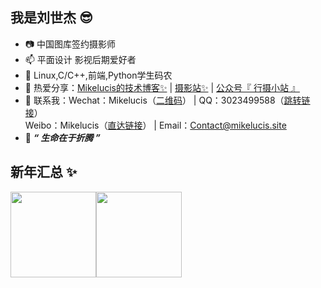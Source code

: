 ##  我是刘世杰 😎

- 📷 中国图库签约摄影师
- 📫 平面设计 影视后期爱好者
- 🐒 Linux,C/C++,前端,Python学生码农
- 🏡 热爱分享：<a href="https://mikelucis.site" target="_blank">Mikelucis的技术博客✨</a> |  <a href="https://photo.mikelucis.site" target="_blank">摄影站✨</a> |  <a href="https://s1.ax1x.com/2020/04/20/JMjiBd.jpg">公众号『 行摄小站 』</a>
- 👬 联系我：Wechat：Mikelucis（[二维码](https://s1.ax1x.com/2020/04/20/JMjiBd.jpg)） |  QQ：3023499588（[跳转链接](//im/chat?chat_type=wpa&uin=3023499588&version=1&src_type=web&web_src=oicqzone.com)）<br>Weibo：Mikelucis（[直达链接](https://weibo.com/u/5026640622)） |  Email：[Contact@mikelucis.site](mailto:contact@mikelucis.site)</br>
- 💬 ***“ 生命在于折腾 ”***
## 新年汇总 ✨
<img align="" height="137px" src="https://github-readme-stats.vercel.app/api?username=Mikelucis&hide_title=true&hide_border=true&show_icons=true&include_all_commits=true&line_height=21&bg_color=0,EC6C6C,FFD479,FFFC79,73FA79&theme=graywhite&locale=cn" /><img align="" height="137px" src="https://github-readme-stats.vercel.app/api/top-langs/?username=Mikelucis&hide_title=true&hide_border=true&layout=compact&bg_color=0,73FA79,73FDFF,D783FF&theme=graywhite&locale=cn" />
